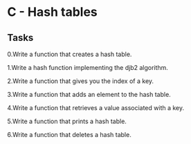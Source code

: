 # **C - Hash tables**
## Tasks

0.Write a function that creates a hash table.

1.Write a hash function implementing the djb2 algorithm.

2.Write a function that gives you the index of a key.

3.Write a function that adds an element to the hash table.

4.Write a function that retrieves a value associated with a key.

5.Write a function that prints a hash table.

6.Write a function that deletes a hash table.


